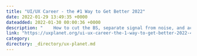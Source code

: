 ```yaml
---
title: "UI/UX Career - the #1 Way to Get Better 2022"
date: 2022-01-29 13:49:35 +0000
dateadded: 2022-01-30 00:00:36 +0000
description: "    How to cut the BS, separate signal from noise, and actually get better.  Continue reading on UX Planet »  "
link: "https://uxplanet.org/ui-ux-career-the-1-way-to-get-better-2022-45c1e526b321?source=rss----819cc2aaeee0---4"
category:
directory: _directory/ux-planet.md
---
```

